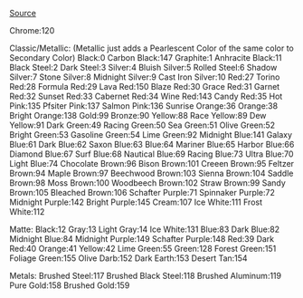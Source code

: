 [Source](http://pastebin.com/pwHci0xK)

Chrome:120
 
Classic/Metallic: (Metallic just adds a Pearlescent Color of the same color to Secondary Color)
Black:0
Carbon Black:147
Graphite:1
Anhracite Black:11
Black Steel:2
Dark Steel:3
Silver:4
Bluish Silver:5
Rolled Steel:6
Shadow Silver:7
Stone Silver:8
Midnight Silver:9
Cast Iron Silver:10
Red:27
Torino Red:28
Formula Red:29
Lava Red:150
Blaze Red:30
Grace Red:31
Garnet Red:32
Sunset Red:33
Cabernet Red:34
Wine Red:143
Candy Red:35
Hot Pink:135
Pfsiter Pink:137
Salmon Pink:136
Sunrise Orange:36
Orange:38
Bright Orange:138
Gold:99
Bronze:90
Yellow:88
Race Yellow:89
Dew Yellow:91
Dark Green:49
Racing Green:50
Sea Green:51
Olive Green:52
Bright Green:53
Gasoline Green:54
Lime Green:92
Midnight Blue:141
Galaxy Blue:61
Dark Blue:62
Saxon Blue:63
Blue:64
Mariner Blue:65
Harbor Blue:66
Diamond Blue:67
Surf Blue:68
Nautical Blue:69
Racing Blue:73
Ultra Blue:70
Light Blue:74
Chocolate Brown:96
Bison Brown:101
Creeen Brown:95
Feltzer Brown:94
Maple Brown:97
Beechwood Brown:103
Sienna Brown:104
Saddle Brown:98
Moss Brown:100
Woodbeech Brown:102
Straw Brown:99
Sandy Brown:105
Bleached Brown:106
Schafter Purple:71
Spinnaker Purple:72
Midnight Purple:142
Bright Purple:145
Cream:107
Ice White:111
Frost White:112
 
Matte:
Black:12
Gray:13
Light Gray:14
Ice White:131
Blue:83
Dark Blue:82
Midnight Blue:84
Midnight Purple:149
Schafter Purple:148
Red:39
Dark Red:40
Orange:41
Yellow:42
Lime Green:55
Green:128
Forest Green:151
Foliage Green:155
Olive Darb:152
Dark Earth:153
Desert Tan:154
 
Metals:
Brushed Steel:117
Brushed Black Steel:118
Brushed Aluminum:119
Pure Gold:158
Brushed Gold:159
